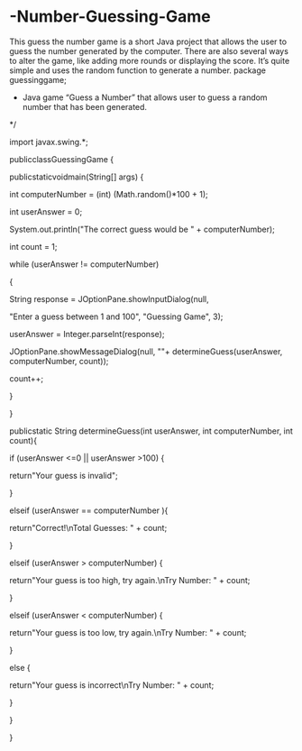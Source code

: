 # -Number-Guessing-Game
This guess the number game is a short Java project that allows the user to guess the number generated by the computer. There are also several ways to alter the game, like adding more rounds or displaying the score. It’s quite simple and uses the random function to generate a number.
package guessinggame;

* Java game “Guess a Number” that allows user to guess a random number that has been generated.

*/

import javax.swing.*;

publicclassGuessingGame {

publicstaticvoidmain(String[] args) {

int computerNumber = (int) (Math.random()*100 + 1);

int userAnswer = 0;

System.out.println("The correct guess would be " + computerNumber);

int count = 1;

while (userAnswer != computerNumber)

{

String response = JOptionPane.showInputDialog(null,

"Enter a guess between 1 and 100", "Guessing Game", 3);

userAnswer = Integer.parseInt(response);

JOptionPane.showMessageDialog(null, ""+ determineGuess(userAnswer, computerNumber, count));

count++;

}

}

publicstatic String determineGuess(int userAnswer, int computerNumber, int count){

if (userAnswer <=0 || userAnswer >100) {

return"Your guess is invalid";

}

elseif (userAnswer == computerNumber ){

return"Correct!\nTotal Guesses: " + count;

}

elseif (userAnswer > computerNumber) {

return"Your guess is too high, try again.\nTry Number: " + count;

}

elseif (userAnswer < computerNumber) {

return"Your guess is too low, try again.\nTry Number: " + count;

}

else {

return"Your guess is incorrect\nTry Number: " + count;

}

}

}
